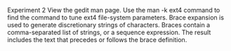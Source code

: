 Experiment 2
View the gedit man page. 
Use the man -k ext4 command to find the command to tune 
ext4 file-system parameters. 
Brace expansion is used to generate discretionary strings of 
characters. Braces contain a comma-separated list of strings, 
or a sequence expression. The result includes the text that 
precedes or follows the brace definition.




